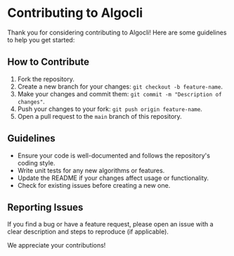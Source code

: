 # Contributing to Algocli

Thank you for considering contributing to Algocli! Here are some guidelines to help you get started:

## How to Contribute
1. Fork the repository.
2. Create a new branch for your changes: `git checkout -b feature-name`.
3. Make your changes and commit them: `git commit -m "Description of changes"`.
4. Push your changes to your fork: `git push origin feature-name`.
5. Open a pull request to the `main` branch of this repository.

## Guidelines
- Ensure your code is well-documented and follows the repository's coding style.
- Write unit tests for any new algorithms or features.
- Update the README if your changes affect usage or functionality.
- Check for existing issues before creating a new one.

## Reporting Issues
If you find a bug or have a feature request, please open an issue with a clear description and steps to reproduce (if applicable).

We appreciate your contributions!